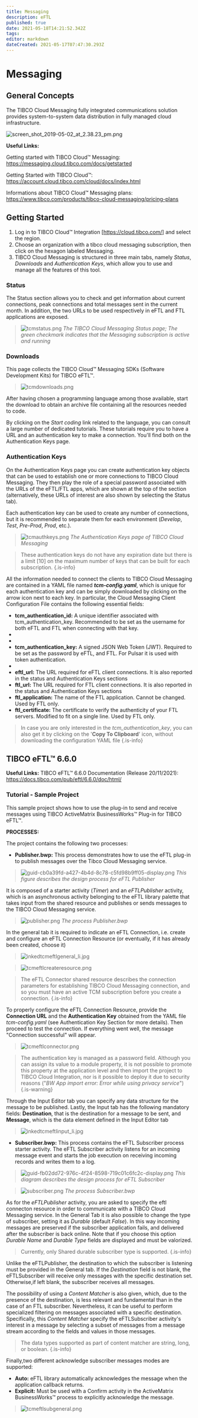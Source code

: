```yaml
---
title: Messaging
description: eFTL
published: true
date: 2021-05-18T14:21:52.342Z
tags: 
editor: markdown
dateCreated: 2021-05-17T07:47:30.293Z
---
```


# Messaging

## General Concepts

The TIBCO Cloud Messaging fully integrated communications solution provides system-to-system data distribution in fully managed cloud infrastructure.

![screen_shot_2019-05-02_at_2.38.23_pm.png](/screen_shot_2019-05-02_at_2.38.23_pm.png)

**Useful Links:**

Getting started with TIBCO Cloud™ Messaging: 
https://messaging.cloud.tibco.com/docs/getstarted

Getting Started with TIBCO Cloud™:
https://account.cloud.tibco.com/cloud/docs/index.html

Informations about TIBCO Cloud™ Messaging plans:
https://www.tibco.com/products/tibco-cloud-messaging/pricing-plans

## Getting Started

1. Log in to TIBCO Cloud™ Integration [https://cloud.tibco.com/] and select the region. 
2. Choose an organization with a tibco cloud messaging subscription,  then click on the hexagon labeled Messaging. 
3. TIBCO Cloud Messaging is structured in three main tabs, namely *Status*, *Downloads* and *Authentication Keys*, which allow you to use and manage all the features of this tool. 
### Status

The Status section allows you to check and get information about current connections, peak connections and total messages sent in the current month. In addition, the two URLs to be used respectively in eFTL and FTL applications are exposed.

>![tcmstatus.png](/tcmstatus.png) 
> *The TIBCO Cloud Messaging Status page; The green checkmark indicates that the Messaging subscription is active and running*

### Downloads

This page collects the TIBCO Cloud™ Messaging SDKs (Software Development Kits) for TIBCO eFTL™.

>![tcmdownloads.png](/tcmdownloads.png)

After having chosen a programming language among those available, start the download to obtain an archive file containing all the resources needed to code.

By clicking on the *Start coding*  link related to the language, you can consult a large number of dedicated tutorials. 
These tutorials require you to have a URL and an authentication key to make a connection. You'll find both on the Authentication Keys page.
### Authentication Keys

On the Authentication Keys page you can create authentication key objects that can be used to establish one or more connections to TIBCO Cloud Messaging. They then play the role of a special password associated with the URLs of the eFTL/FTL apps, which are shown at the top of the section (alternatively, these URLs of interest are also shown by selecting the Status tab).

Each authentication key can be used to create any number of connections, but it is recommended to separate them for each environment (*Develop*, *Test*, *Pre-Prod*, *Prod*, etc.).

>![tcmauthkeys.png](/tcmauthkeys.png)
> *The Authentication Keys page of TIBCO Cloud Messaging* 

> These authentication keys do not have any expiration date but there is a limit [10] on the maximum number of keys that can be built for each subscription.
{.is-info}


All the information needed to connect the clients to TIBCO Cloud Messaging are contained in a YAML file named ***tcm-config.yaml***, which is unique for each authentication key and can be simply downloaded by clicking on the arrow icon next to each key. In particular, the Cloud Messaging Client Configuration File contains the following essential fields:

- **tcm_authentication_id:** A unique identifier associated with tcm_authentication_key. Recommended to be set as the username for both eFTL and FTL when connecting with that key.
- 
- 
- **tcm_authentication_key:** A signed JSON Web Token (JWT). Required to be set as the password by eFTL, and FTL. For Pulsar it is used with token authentication.
- 
- **eftl_url:** The URL required for eFTL client connections. It is also reported in the status and Authentication Keys sections
- **ftl_url:** The URL required for FTL client connections. It is also reported in the status and Authentication Keys sections
- **ftl_application:** The name of the FTL application. Cannot be changed. Used by FTL only.
- **ftl_certificate:** The certificate to verify the authenticity of your FTL servers. Modified to fit on a single line. Used by FTL only.

> In case you are only interested in the *tcm_authentication_key*, you can also get it by clicking on the '**Copy To Clipboard**' icon, without downloading the configuration YAML file
{.is-info}


## TIBCO eFTL™ 6.6.0

**Useful Links:**
TIBCO eFTL™ 6.6.0 Documentation (Release 20/11/2021):
https://docs.tibco.com/pub/eftl/6.6.0/doc/html/

### Tutorial - Sample Project 

This sample project shows how to use the plug-in to send and receive messages using TIBCO ActiveMatrix BusinessWorks™ Plug-in for TIBCO eFTL™.

**PROCESSES:**

The project contains the following two processes: 
- **Publisher.bwp:** This process demonstrates how to use the eFTL plug-in to publish messages over the Tibco Cloud Messaging service.

>![guid-cb0a39fd-a427-4b4d-8c78-c5fd98b9ff05-display.png](/guid-cb0a39fd-a427-4b4d-8c78-c5fd98b9ff05-display.png)
>*This figure describes the design process for eFTL Publisher*

It is composed of a starter activity (*Timer*) and an *eFTLPublisher* activity, which is an asynchronous activity belonging to the eFTL library palette that takes input from the shared resource and publishes or sends messages to the TIBCO Cloud Messaging service.

>![publisher.png](/publisher.png)
> *The process *Publisher.bwp**

In the general tab it is required to indicate an eFTL Connection, i.e. create and configure an eFTL Connection Resource (or eventually, if it has already been created, choose it) 

>![inkedtcmeftlgeneral_li.jpg](/inkedtcmeftlgeneral_li.jpg)

>![tcmeftlcreateresource.png](/tcmeftlcreateresource.png)

> The eFTL Connector shared resource describes the connection parameters for establishing TIBCO Cloud Messaging connection, and so you must have an active TCM subscription before you create a connection. 
{.is-info}

To properly configure the eFTL Connection Resource, provide the **Connection URL** and the **Authentication Key** obtained from the YAML file *tcm-config.yaml* (see Authentication Key Section for more details). Then proceed to test the connection. If everything went well, the message "Connection successful" will appear.

>![tcmeftlconnector.png](/tcmeftlconnector.png)

> The authentication key is managed as a password field. Although you can assign its value to a module property, it is not possible to promote this property at the application level and then import the project to TIBCO Cloud Integration, nor is it possible to deploy it due to security reasons ("*BW App import error: Error while using privacy service*")  
{.is-warning}


Through the Input Editor tab you can specify any data structure for the message to be published. Lastly, the Input tab has the following mandatory fields: **Destination**, that is the destination for a message to be sent, and **Message**, which is the data element defined in the Input Editor tab    


>![inkedtcmeftlinput_li.jpg](/inkedtcmeftlinput_li.jpg)



- **Subscriber.bwp:** This process contains the eFTL Subscriber process starter activity. The eFTL Subscriber activity listens for an incoming message event and starts the job execution on receiving incoming records and writes them to a log.

>![guid-fb02dd72-976c-4f24-8598-719c01c6fc2c-display.png](/guid-fb02dd72-976c-4f24-8598-719c01c6fc2c-display.png)
>*This diagram describes the design process for eFTL Subscriber*

>![subscriber.png](/subscriber.png)
> *The process *Subscriber.bwp**

As for the *eFTLPublisher* activity, you are asked to specify the eftl connecton resource in order to communicate with a TIBCO Cloud Messaging service. In the General Tab it is also  possible to change the type of subscriber, setting it as *Durable* (default *False*). In this way incoming messages are preserved if the subscriber application fails, and delivered after the subscriber is back online. Note that if you choose this option *Durable Name* and *Durable Type* fields are displayed and must be valorized.

> Currently, only Shared durable subscriber type is supported.
{.is-info}

Unlike the eFTLPublisher, the destination to which the subscriber is listening must be provided in the General tab. If the *Destination* field is not blank, the eFTLSubscriber will receive only messages with the specific destination set. Otherwise,if left blank, the subscriber receives all messages.

The possibility of using a *Content Matcher* is also given, which, due to the presence of the destination, is less relevant and fundamental than in the case of an FTL subscriber. Nevertheless, it can be useful to perform specialized filtering on messages associated with a specific destination. Specifically, this *Content Matcher* specify the eFTLSubscriber activity's interest in a message by selecting a subset of messages from a message stream according to the fields and values in those messages.

> The data types supported as part of content matcher are string, long, or boolean.
{.is-info}

Finally,two different acknowledge subscriber messages modes are supported: 
- **Auto:** eFTL library automatically acknowledges the message when the application callback returns.
- **Explicit:** Must be used with a Confirm activity in the ActiveMatrix BusinessWorks™ process to explicitly acknowledge the message.

>![tcmeftlsubgeneral.png](/tcmeftlsubgeneral.png)


